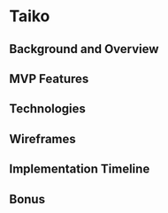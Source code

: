# Taiko

## Background and Overview

## MVP Features

## Technologies

## Wireframes

## Implementation Timeline

## Bonus
